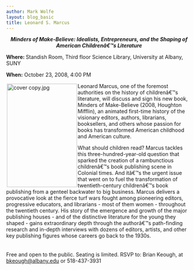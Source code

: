```yaml
---
author: Mark Wolfe
layout: blog_basic
title: Leonard S. Marcus
---
```

<div class="entry-body">
<div align="center"><em><strong>Minders of Make-Believe: Idealists, Entrepreneurs, and the Shaping of American Childrenâ€™s Literature </strong></em></div>
<p><strong>Where: </strong> Standish Room, Third floor Science Library,  University at Albany, SUNY </p>
<p><strong>When:</strong> October 23, 2008, 4:00 PM </p>
<p><img align="left" alt="cover copy.jpg" height="280" hspace="2" src="{{ site.url }}/posts-img/cover%20copy.jpg" vspace="2" width="190"> Leonard Marcus, one of the foremost authorities on the history of childrenâ€™s literature, will discuss and sign his new book,  Minders of Make-Believe (2008, Houghton Mifflin), an animated first-time history of the visionary editors, authors, librarians, booksellers, and others whose passion for books has transformed American childhood and American culture. </img></p>
<p>What should children read? Marcus tackles this three-hundred-year-old question that sparked the creation of a rambunctious childrenâ€™s book publishing scene in Colonial times. And itâ€™s the urgent issue that went on to fuel the transformation of twentieth-century childrenâ€™s book publishing from a genteel backwater to big business. Marcus delivers a provocative look at the fierce turf wars fought among pioneering editors, progressive educators, and librarians - most of them women - throughout the twentieth century. His story of the emergence and growth of the major publishing houses - and of the distinctive literature for the young they shaped - gains extraordinary depth through the authorâ€™s path-finding research and in-depth interviews with dozens of editors, artists, and other key publishing figures whose careers go back to the 1930s. <br/>
<br/><br/>
Free and open to the public. Seating is limited. RSVP to: Brian Keough, at <a href="http://bkeough@albany.edu">bkeough@albany.edu</a> or 518-437-3931</p>
<p><br/><br/>
<br/></p>
</div>